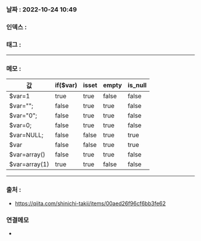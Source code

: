 ### 날짜 :  2022-10-24 10:49

### 인덱스 :

### 태그 :

----

### 메모 :


| 값 | if($var) | isset | empty | is_null |
|------|---|---|---|---|
|$var=1|true|true|false|false|
|$var="";|false|true|true|false|
|$var="0";|false|true|true|false|
|$var=0;|false|true|true|false|
|$var=NULL;|false|false|true|true|
|$var|false|false|true|true|
|$var=array()|false|true|true|false|
|$var=array(1)|true|true|false|false|

----
### 출처 :
- https://qiita.com/shinichi-takii/items/00aed26f96cf6bb3fe62


### 연결메모
-








